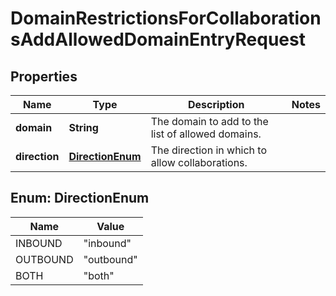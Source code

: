 

# DomainRestrictionsForCollaborationsAddAllowedDomainEntryRequest


## Properties

| Name | Type | Description | Notes |
|------------ | ------------- | ------------- | -------------|
|**domain** | **String** | The domain to add to the list of allowed domains. |  |
|**direction** | [**DirectionEnum**](#DirectionEnum) | The direction in which to allow collaborations. |  |



## Enum: DirectionEnum

| Name | Value |
|---- | -----|
| INBOUND | &quot;inbound&quot; |
| OUTBOUND | &quot;outbound&quot; |
| BOTH | &quot;both&quot; |



